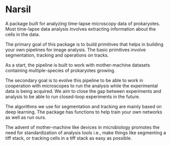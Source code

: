 # Narsil

A package built for analyzing time-lapse microscopy data of prokaryotes.
Most time-lapse data analysis involves extracting information about the cells in the data.

The primary goal of this package is to build primitives that helps in building your own pipelines for image analysis. The basic primitives involve segmentation, tracking and operations on tracks.

As a start, the pipeline is built to work with mother-machine datasets containing multiple-species of prokaryotes growing.

The secondary goal is to evolve this pipeline to be able to work in cooperation with microscopes to run the analysis while the experimental data is being acquired. We aim to close the gap between experiments and analysis to be able to run closed-loop experiments in the future.

The algorithms we use for segmentation and tracking are mainly based on deep learning. The package has functions to help train your own networks as well as run ours.

The advent of mother-machine like devices in microbiology promotes the need for standardization of analysis tools i.e., make things like segmenting a tiff stack, or tracking cells in a tiff stack as easy as possible.

